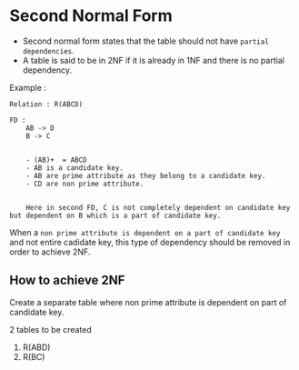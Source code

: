 # Second Normal Form

* Second normal form states that the table should not have `partial dependencies`.
* A table is said to be in 2NF if it is already in 1NF and there is no partial dependency.

Example :
```
Relation : R(ABCD)

FD :
    AB -> D
    B -> C
   
    
    - (AB)+  = ABCD
    - AB is a candidate key.
    - AB are prime attribute as they belong to a candidate key.
    - CD are non prime attribute.
 
    
    Here in second FD, C is not completely dependent on candidate key but dependent on B which is a part of candidate key.
```

When a `non prime attribute is dependent on a part of candidate key` and not entire cadidate key, this type of dependency should be removed in order to achieve 2NF.

## How to achieve 2NF

Create a separate table where non prime attribute is dependent on part of candidate key.

2 tables to be created

1. R(ABD)
2. R(BC)
